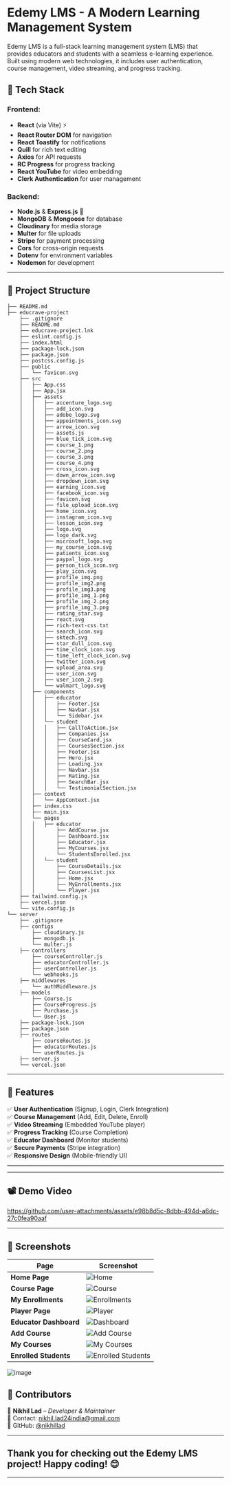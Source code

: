 
# Edemy LMS - A Modern Learning Management System


Edemy LMS is a full-stack learning management system (LMS) that provides educators and students with a seamless e-learning experience. Built using modern web technologies, it includes user authentication, course management, video streaming, and progress tracking.

## 🚀 Tech Stack

### Frontend:
- **React** (via Vite) ⚡
- **React Router DOM** for navigation
- **React Toastify** for notifications
- **Quill** for rich text editing
- **Axios** for API requests
- **RC Progress** for progress tracking
- **React YouTube** for video embedding
- **Clerk Authentication** for user management

### Backend:
- **Node.js** & **Express.js** 🚀
- **MongoDB** & **Mongoose** for database
- **Cloudinary** for media storage
- **Multer** for file uploads
- **Stripe** for payment processing
- **Cors** for cross-origin requests
- **Dotenv** for environment variables
- **Nodemon** for development

---

## 📂 Project Structure
```
├── README.md
├── educrave-project
    ├── .gitignore
    ├── README.md
    ├── educrave-project.lnk
    ├── eslint.config.js
    ├── index.html
    ├── package-lock.json
    ├── package.json
    ├── postcss.config.js
    ├── public
    │   └── favicon.svg
    ├── src
    │   ├── App.css
    │   ├── App.jsx
    │   ├── assets
    │   │   ├── accenture_logo.svg
    │   │   ├── add_icon.svg
    │   │   ├── adobe_logo.svg
    │   │   ├── appointments_icon.svg
    │   │   ├── arrow_icon.svg
    │   │   ├── assets.js
    │   │   ├── blue_tick_icon.svg
    │   │   ├── course_1.png
    │   │   ├── course_2.png
    │   │   ├── course_3.png
    │   │   ├── course_4.png
    │   │   ├── cross_icon.svg
    │   │   ├── down_arrow_icon.svg
    │   │   ├── dropdown_icon.svg
    │   │   ├── earning_icon.svg
    │   │   ├── facebook_icon.svg
    │   │   ├── favicon.svg
    │   │   ├── file_upload_icon.svg
    │   │   ├── home_icon.svg
    │   │   ├── instagram_icon.svg
    │   │   ├── lesson_icon.svg
    │   │   ├── logo.svg
    │   │   ├── logo_dark.svg
    │   │   ├── microsoft_logo.svg
    │   │   ├── my_course_icon.svg
    │   │   ├── patients_icon.svg
    │   │   ├── paypal_logo.svg
    │   │   ├── person_tick_icon.svg
    │   │   ├── play_icon.svg
    │   │   ├── profile_img.png
    │   │   ├── profile_img2.png
    │   │   ├── profile_img3.png
    │   │   ├── profile_img_1.png
    │   │   ├── profile_img_2.png
    │   │   ├── profile_img_3.png
    │   │   ├── rating_star.svg
    │   │   ├── react.svg
    │   │   ├── rich-text-css.txt
    │   │   ├── search_icon.svg
    │   │   ├── sktech.svg
    │   │   ├── star_dull_icon.svg
    │   │   ├── time_clock_icon.svg
    │   │   ├── time_left_clock_icon.svg
    │   │   ├── twitter_icon.svg
    │   │   ├── upload_area.svg
    │   │   ├── user_icon.svg
    │   │   ├── user_icon_2.svg
    │   │   └── walmart_logo.svg
    │   ├── components
    │   │   ├── educator
    │   │   │   ├── Footer.jsx
    │   │   │   ├── Navbar.jsx
    │   │   │   └── Sidebar.jsx
    │   │   └── student
    │   │   │   ├── CallToAction.jsx
    │   │   │   ├── Companies.jsx
    │   │   │   ├── CourseCard.jsx
    │   │   │   ├── CoursesSection.jsx
    │   │   │   ├── Footer.jsx
    │   │   │   ├── Hero.jsx
    │   │   │   ├── Loading.jsx
    │   │   │   ├── Navbar.jsx
    │   │   │   ├── Rating.jsx
    │   │   │   ├── SearchBar.jsx
    │   │   │   └── TestimonialSection.jsx
    │   ├── context
    │   │   └── AppContext.jsx
    │   ├── index.css
    │   ├── main.jsx
    │   └── pages
    │   │   ├── educator
    │   │       ├── AddCourse.jsx
    │   │       ├── Dashboard.jsx
    │   │       ├── Educator.jsx
    │   │       ├── MyCourses.jsx
    │   │       └── StudentsEnrolled.jsx
    │   │   └── student
    │   │       ├── CourseDetails.jsx
    │   │       ├── CoursesList.jsx
    │   │       ├── Home.jsx
    │   │       ├── MyEnrollments.jsx
    │   │       └── Player.jsx
    ├── tailwind.config.js
    ├── vercel.json
    └── vite.config.js
└── server
    ├── .gitignore
    ├── configs
        ├── cloudinary.js
        ├── mongodb.js
        └── multer.js
    ├── controllers
        ├── courseController.js
        ├── educatorController.js
        ├── userController.js
        └── webhooks.js
    ├── middlewares
        └── authMiddleware.js
    ├── models
        ├── Course.js
        ├── CourseProgress.js
        ├── Purchase.js
        └── User.js
    ├── package-lock.json
    ├── package.json
    ├── routes
        ├── courseRoutes.js
        ├── educatorRoutes.js
        └── userRoutes.js
    ├── server.js
    └── vercel.json

```

---

## 🌟 Features

✅ **User Authentication** (Signup, Login, Clerk Integration)  
✅ **Course Management** (Add, Edit, Delete, Enroll)  
✅ **Video Streaming** (Embedded YouTube player)  
✅ **Progress Tracking** (Course Completion)  
✅ **Educator Dashboard** (Monitor students)  
✅ **Secure Payments** (Stripe integration)  
✅ **Responsive Design** (Mobile-friendly UI)  

---

---

## 📽️ Demo Video

https://github.com/user-attachments/assets/e98b8d5c-8dbb-494d-a6dc-27c0fea90aaf

---

## 📸 Screenshots

| Page | Screenshot |
|------|-----------|
| **Home Page** | ![Home](https://github.com/user-attachments/assets/03cf6bd7-8c30-4817-ad49-4a8fe8000541) |
| **Course Page** | ![Course](https://github.com/user-attachments/assets/e42c2660-8271-42ae-b7e3-c5278b6a9cf1) |
| **My Enrollments** | ![Enrollments](https://github.com/user-attachments/assets/a88cf7c1-cab1-4106-a64d-d7cfd5d9d4b7) |
| **Player Page** | ![Player](https://github.com/user-attachments/assets/cdc8fb2a-6f44-416f-b4bd-2f35b7acfbbd) |
| **Educator Dashboard** | ![Dashboard](https://github.com/user-attachments/assets/6c3bec05-805e-4652-ac51-113fd870b267) |
| **Add Course** | ![Add Course](https://github.com/user-attachments/assets/ee846dba-7b14-4006-ae95-8ff76402ed8d) |
| **My Courses** | ![My Courses](https://github.com/user-attachments/assets/e9f1b602-fc46-4dd7-8833-f1d8b15f43a1) |
| **Enrolled Students** | ![Enrolled Students](https://github.com/user-attachments/assets/6d118429-4aa0-487e-ad6c-1f37af3f9968) |

![image](https://github.com/user-attachments/assets/6eb66c29-6a73-4f98-9c15-7625a903a109)

## 🎯 Contributors

👤 **Nikhil Lad** – *Developer & Maintainer*  
📧 Contact: [nikhil.lad24india@gmail.com](nikhil.lad24india@gmail.com)  
🔗 GitHub: [@nikhillad](https://github.com/Gyanthakur)  

---

## Thank you for checking out the **Edemy LMS** project! Happy coding! 😊

---
